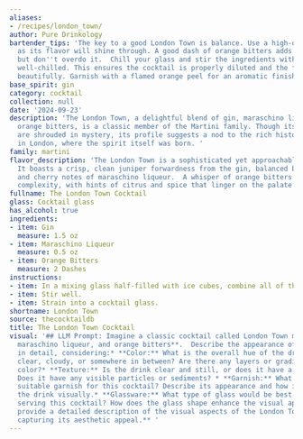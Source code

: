 ```yaml
---
aliases:
- /recipes/london_town/
author: Pure Drinkology
bartender_tips: 'The key to a good London Town is balance. Use a high-quality gin,
  as its flavor will shine through. A good dash of orange bitters adds complexity,
  but don''t overdo it.  Chill your glass and stir the ingredients with ice until
  well-chilled. This ensures the cocktail is properly diluted and the flavors meld
  beautifully. Garnish with a flamed orange peel for an aromatic finish. '
base_spirit: gin
category: cocktail
collection: null
date: '2024-09-23'
description: 'The London Town, a delightful blend of gin, maraschino liqueur, and
  orange bitters, is a classic member of the Martini family. Though its exact origins
  are shrouded in mystery, its profile suggests a nod to the rich history of gin cocktails
  in London, where the spirit itself was born. '
family: martini
flavor_description: 'The London Town is a sophisticated yet approachable gin cocktail.
  It boasts a crisp, clean juniper forwardness from the gin, balanced by the sweetness
  and cherry notes of maraschino liqueur.  A whisper of orange bitters adds a subtle
  complexity, with hints of citrus and spice that linger on the palate.  '
fullname: The London Town Cocktail
glass: Cocktail glass
has_alcohol: true
ingredients:
- item: Gin
  measure: 1.5 oz
- item: Maraschino Liqueur
  measure: 0.5 oz
- item: Orange Bitters
  measure: 2 Dashes
instructions:
- item: In a mixing glass half-filled with ice cubes, combine all of the ingredients.
- item: Stir well.
- item: Strain into a cocktail glass.
shortname: London Town
source: thecocktaildb
title: The London Town Cocktail
visual: '## LLM Prompt: Imagine a classic cocktail called London Town made with **gin,
  maraschino liqueur, and orange bitters**.  Describe the appearance of this cocktail
  in detail, considering:* **Color:** What is the overall hue of the drink?  Is it
  clear, cloudy, or somewhere in between? Are there any layers or gradients in the
  color?* **Texture:** Is the drink clear and still, or does it have a cloudy appearance?
  Does it have any visible particles or sediments? * **Garnish:** What would be a
  suitable garnish for this cocktail? Describe its appearance and how it complements
  the drink visually.* **Glassware:** What type of glass would be best suited for
  serving this cocktail? How does the glass shape enhance the visual appeal?**Please
  provide a detailed description of the visual aspects of the London Town cocktail,
  capturing its aesthetic appeal.** '
---
```



